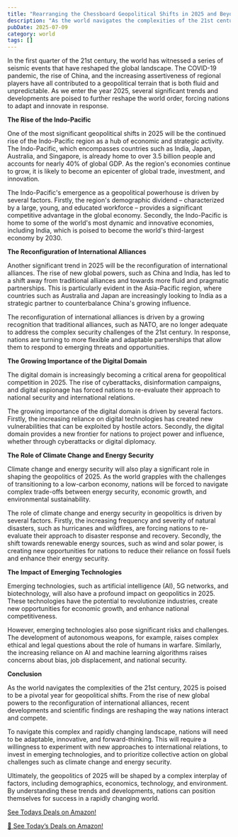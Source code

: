```yaml
---
title: "Rearranging the Chessboard Geopolitical Shifts in 2025 and Beyond"
description: "As the world navigates the complexities of the 21st century, 2025 is poised to be a pivotal year for geopolitical shifts. From the rise of new global powers to the reconfiguration of international ..."
pubDate: 2025-07-09
category: world
tags: []
---
```


In the first quarter of the 21st century, the world has witnessed a series of seismic events that have reshaped the global landscape. The COVID-19 pandemic, the rise of China, and the increasing assertiveness of regional players have all contributed to a geopolitical terrain that is both fluid and unpredictable. As we enter the year 2025, several significant trends and developments are poised to further reshape the world order, forcing nations to adapt and innovate in response.

**The Rise of the Indo-Pacific**

One of the most significant geopolitical shifts in 2025 will be the continued rise of the Indo-Pacific region as a hub of economic and strategic activity. The Indo-Pacific, which encompasses countries such as India, Japan, Australia, and Singapore, is already home to over 3.5 billion people and accounts for nearly 40% of global GDP. As the region's economies continue to grow, it is likely to become an epicenter of global trade, investment, and innovation.

The Indo-Pacific's emergence as a geopolitical powerhouse is driven by several factors. Firstly, the region's demographic dividend – characterized by a large, young, and educated workforce – provides a significant competitive advantage in the global economy. Secondly, the Indo-Pacific is home to some of the world's most dynamic and innovative economies, including India, which is poised to become the world's third-largest economy by 2030.

**The Reconfiguration of International Alliances**

Another significant trend in 2025 will be the reconfiguration of international alliances. The rise of new global powers, such as China and India, has led to a shift away from traditional alliances and towards more fluid and pragmatic partnerships. This is particularly evident in the Asia-Pacific region, where countries such as Australia and Japan are increasingly looking to India as a strategic partner to counterbalance China's growing influence.

The reconfiguration of international alliances is driven by a growing recognition that traditional alliances, such as NATO, are no longer adequate to address the complex security challenges of the 21st century. In response, nations are turning to more flexible and adaptable partnerships that allow them to respond to emerging threats and opportunities.

**The Growing Importance of the Digital Domain**

The digital domain is increasingly becoming a critical arena for geopolitical competition in 2025. The rise of cyberattacks, disinformation campaigns, and digital espionage has forced nations to re-evaluate their approach to national security and international relations.

The growing importance of the digital domain is driven by several factors. Firstly, the increasing reliance on digital technologies has created new vulnerabilities that can be exploited by hostile actors. Secondly, the digital domain provides a new frontier for nations to project power and influence, whether through cyberattacks or digital diplomacy.

**The Role of Climate Change and Energy Security**

Climate change and energy security will also play a significant role in shaping the geopolitics of 2025. As the world grapples with the challenges of transitioning to a low-carbon economy, nations will be forced to navigate complex trade-offs between energy security, economic growth, and environmental sustainability.

The role of climate change and energy security in geopolitics is driven by several factors. Firstly, the increasing frequency and severity of natural disasters, such as hurricanes and wildfires, are forcing nations to re-evaluate their approach to disaster response and recovery. Secondly, the shift towards renewable energy sources, such as wind and solar power, is creating new opportunities for nations to reduce their reliance on fossil fuels and enhance their energy security.

**The Impact of Emerging Technologies**

Emerging technologies, such as artificial intelligence (AI), 5G networks, and biotechnology, will also have a profound impact on geopolitics in 2025. These technologies have the potential to revolutionize industries, create new opportunities for economic growth, and enhance national competitiveness.

However, emerging technologies also pose significant risks and challenges. The development of autonomous weapons, for example, raises complex ethical and legal questions about the role of humans in warfare. Similarly, the increasing reliance on AI and machine learning algorithms raises concerns about bias, job displacement, and national security.

**Conclusion**

As the world navigates the complexities of the 21st century, 2025 is poised to be a pivotal year for geopolitical shifts. From the rise of new global powers to the reconfiguration of international alliances, recent developments and scientific findings are reshaping the way nations interact and compete.

To navigate this complex and rapidly changing landscape, nations will need to be adaptable, innovative, and forward-thinking. This will require a willingness to experiment with new approaches to international relations, to invest in emerging technologies, and to prioritize collective action on global challenges such as climate change and energy security.

Ultimately, the geopolitics of 2025 will be shaped by a complex interplay of factors, including demographics, economics, technology, and environment. By understanding these trends and developments, nations can position themselves for success in a rapidly changing world.


[ See Todays Deals on Amazon!](https://amzn.to/3UjsCWp)

[🛒 See Today’s Deals on Amazon!](https://amzn.to/3UjsCWp)
